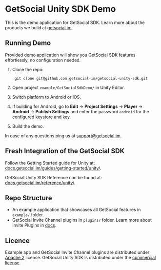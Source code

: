# GetSocial Unity SDK Demo

This is the demo application for GetSocial SDK. Learn more about the products we build at [getsocial.im](http://getsocial.im).

## Running Demo

Provided demo application will show you GetSocial SDK features effortlessly, no configuration needed.

1. Clone the repo:

        git clone git@github.com:getsocial-im/getsocial-unity-sdk.git

1. Open project `example/GetSocialSdkDemo/` in Unity Editor.
1. Switch platform to Android or iOS.
1. If building for Android, go to **Edit** → **Project Settings** → **Player** → **Android** → **Publish Settings** and enter the password `android` for the configured keystore and key.
1. Build the demo.

In case of any questions ping us at [support@getsocial.im](mailto:support@getsocial.im).

## Fresh Integration of the GetSocial SDK

Follow the Getting Started guide for Unity at: [docs.getsocial.im/guides/getting-started/unity/](http://docs.getsocial.im/guides/getting-started/unity/).

GetSocial Unity SDK Reference can be found at: [docs.getsocial.im/reference/unity/](http://docs.getsocial.im/reference/unity/).

## Repo Structure

- An example application that showcases all GetSocial features in `example/` folder.
- GetSocial Invite Channel plugins in `plugins/` folder.  Learn more about Invite Plugins in [docs](http://docs.getsocial.im/guides/smart-invites/unity/essential-setup/#setup-invite-channels).

## Licence

Example app and GetSocial Invite Channel plugins are distributed under [Apache 2](https://choosealicense.com/licenses/apache-2.0/) license. GetSocial Unity SDK is distributed under the [commercial license](https://www.getsocial.im/legal/).
